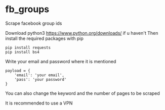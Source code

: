 # fb_groups
Scrape facebook group ids

Download python3 https://www.python.org/downloads/ if u haven't
Then install the required packages with pip

```
pip install requests
pip install bs4
```

Write your email and password where it is mentioned

```
payload = {
    'email': 'your email',
    'pass': 'your password'
}
```

You can also change the keyword and the number of pages to be scraped

It is recommended to use a VPN
